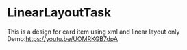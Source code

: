 # LinearLayoutTask
This is a design for card item using xml and linear layout only 
Demo:https://youtu.be/UOMRKGB7dpA
